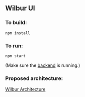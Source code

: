 ## Wilbur UI

### To build:
```
npm install
```

### To run:
```
npm start
```

(Make sure the [backend](https://github.coecis.cornell.edu/sp2528/product-studio-demo) is running.)

### Proposed architecture:
[Wilbur Architecture](https://drive.google.com/file/d/1EmslLblbMw7mYC_anl7TcpEipiHOkRg3/view?usp=sharing)
